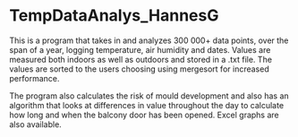 # TempDataAnalys_HannesG

This is a program that takes in and analyzes 300 000+ data points, over the span of a year, logging temperature, air humidity and dates.
Values are measured both indoors as well as outdoors and stored in a .txt file.
The values are sorted to the users choosing using mergesort for increased performance.

The program also calculates the risk of mould development and also has an algorithm that looks at differences in value throughout the day
to calculate how long and when the balcony door has been opened.
Excel graphs are also available.
